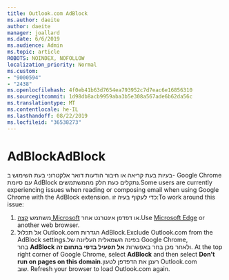 ```yaml
---
title: Outlook.com AdBlock
ms.author: daeite
author: daeite
manager: joallard
ms.date: 6/6/2019
ms.audience: Admin
ms.topic: article
ROBOTS: NOINDEX, NOFOLLOW
localization_priority: Normal
ms.custom:
- "9000594"
- "2438"
ms.openlocfilehash: 4f0eb41b63d7654ea793952c7d7eac6e16856310
ms.sourcegitcommit: 1d98db8acb9959aba3b5e308a567ade6b62da56c
ms.translationtype: MT
ms.contentlocale: he-IL
ms.lasthandoff: 08/22/2019
ms.locfileid: "36538273"
---
```

# <a name="adblock"></a><span data-ttu-id="9ad90-102">AdBlock</span><span class="sxs-lookup"><span data-stu-id="9ad90-102">AdBlock</span></span>

<span data-ttu-id="9ad90-103">בעיות בעת קריאה או חיבור הודעות דואר אלקטרוני בעת השימוש ב- Google Chrome עם סיומת AdBlock נתקלים כעת חלק מהמשתמשים.</span><span class="sxs-lookup"><span data-stu-id="9ad90-103">Some users are currently experiencing issues when reading or composing email when using Google Chrome with the AdBlock extension.</span></span> <span data-ttu-id="9ad90-104">כדי לעקוף בעיה זו:</span><span class="sxs-lookup"><span data-stu-id="9ad90-104">To work around this issue:</span></span>

1. <span data-ttu-id="9ad90-105">משתמש [קצה Microsoft](https://www.microsoft.com/windows/microsoft-edge) או דפדפן אינטרנט אחר.</span><span class="sxs-lookup"><span data-stu-id="9ad90-105">Use [Microsoft Edge](https://www.microsoft.com/windows/microsoft-edge) or another web browser.</span></span>
1. <span data-ttu-id="9ad90-106">אל תכלול Outlook.com הגדרות AdBlock.</span><span class="sxs-lookup"><span data-stu-id="9ad90-106">Exclude Outlook.com from the AdBlock settings.</span></span><span data-ttu-id="9ad90-107">בפינה השמאלית העליונה של Google Chrome, בחר **AdBlock** ולאחר מכן בחר באפשרות **אל תפעיל בדפי בתחום זה**.</span><span class="sxs-lookup"><span data-stu-id="9ad90-107"> At the top right corner of Google Chrome, select **AdBlock** and then select **Don’t run on pages on this domain**.</span></span><span data-ttu-id="9ad90-108">רענן את הדפדפן לטעון Outlook.com שוב.</span><span class="sxs-lookup"><span data-stu-id="9ad90-108"> Refresh your browser to load Outlook.com again.</span></span>